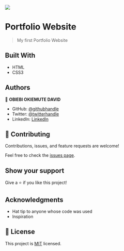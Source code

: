 ![](https://img.shields.io/badge/Microverse-blueviolet)

# Portfolio Website

> My first Portfolio Website


## Built With

- HTML
- CSS3


## Authors

👤 **OBIEBI OKIEMUTE DAVID**

- GitHub: [@githubhandle](https://github.com/DuaneDave)
- Twitter: [@twitterhandle](https://twitter.com/dave_duane)
- LinkedIn: [LinkedIn](https://www.linkedin.com/in/okiemute-david-obiebi-6b4a6a230/)


## 🤝 Contributing

Contributions, issues, and feature requests are welcome!

Feel free to check the [issues page](https://github.com/DuaneDave/Portfolio-Website/issues).

## Show your support

Give a ⭐️ if you like this project!

## Acknowledgments

- Hat tip to anyone whose code was used
- Inspiration

## 📝 License

This project is [MIT](./MIT.md) licensed.